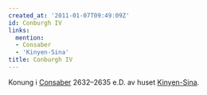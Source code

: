 ```yaml
---
created_at: '2011-01-07T09:49:09Z'
id: Conburgh IV
links:
  mention:
  - Consaber
  - 'Kinyen-Sina'
title: Conburgh IV
---
```


Konung i [Consaber] 2632–2635 e.D. av huset [Kinyen-Sina].

  [Consaber]: Consaber
  [Kinyen-Sina]: Kinyen-Sina
